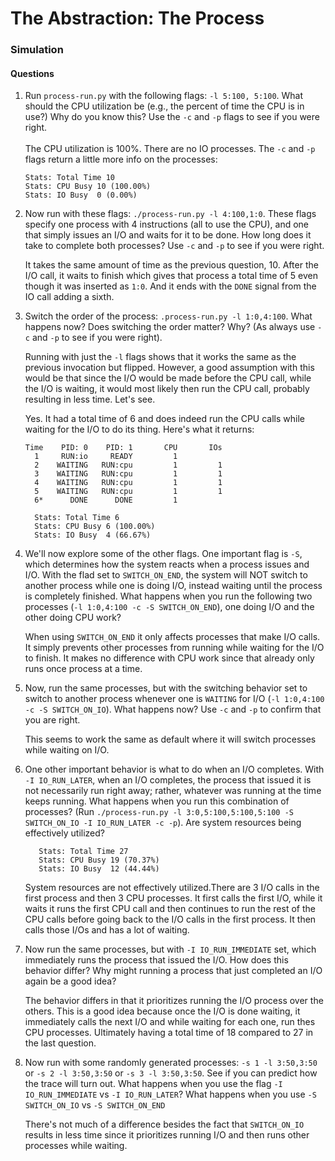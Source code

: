 # The Abstraction: The Process  

### Simulation  

#### Questions  
1. Run ```process-run.py``` with the following flags: ```-l 5:100, 5:100```. What should the CPU utilization be (e.g., the percent of time the CPU is in use?) Why do you know this? Use the ```-c``` and ```-p``` flags to see if you were right.  
   <br>
   The CPU utilization is 100%. There are no IO processes. The ```-c``` and ```-p``` flags return a little more info on the processes:  
   ```
   Stats: Total Time 10
   Stats: CPU Busy 10 (100.00%)
   Stats: IO Busy  0 (0.00%)
   ```  

2. Now run with these flags: ```./process-run.py -l 4:100,1:0```. These flags
   specify one process with 4 instructions (all to use the CPU), and one that
   simply issues an I/O and waits for it to be done. How long does it take to
   complete both processes? Use ```-c``` and ```-p``` to see if you were right.  

   It takes the same amount of time as the previous question, 10. After the I/O
   call, it waits to finish which gives that process a total time of 5 even
   though it was inserted as ```1:0```. And it ends with the ```DONE``` signal
   from the IO call adding a sixth.  

3. Switch the order of the process: ```.process-run.py -l 1:0,4:100```. What
   happens now? Does switching the order matter? Why? (As always use ```-c```
   and ```-p``` to see if you were right).  

   Running with just the ```-l``` flags shows that it works the same as the
   previous invocation but flipped. However, a good assumption with this would
   be that since the I/O would be made before the CPU call, while the I/O is
   waiting, it would most likely then run the CPU call, probably resulting in
   less time. Let's see.

   Yes. It had a total time of 6 and does indeed run the CPU calls while waiting
   for the I/O to do its thing. Here's what it returns:  

   ```
   Time    PID: 0    PID: 1       CPU       IOs
     1     RUN:io     READY         1          
	 2    WAITING   RUN:cpu         1         1
	 3    WAITING   RUN:cpu         1         1
	 4    WAITING   RUN:cpu         1         1
	 5    WAITING   RUN:cpu         1         1
	 6*      DONE      DONE         1

	 Stats: Total Time 6
	 Stats: CPU Busy 6 (100.00%)
	 Stats: IO Busy  4 (66.67%)
   ```  

4. We'll now explore some of the other flags. One important flag is ```-S```,
   which determines how the system reacts when a process issues and I/O. With
   the flad set to ```SWITCH_ON_END```, the system will NOT switch to another
   process while one is doing I/O, instead waiting until the process is
   completely finished. What happens when you run the following two processes
   (```-l 1:0,4:100 -c -S SWITCH_ON_END```), one doing I/O and the other doing
   CPU work?  

   When using ```SWITCH_ON_END``` it only affects processes that make I/O calls.
   It simply prevents other processes from running while waiting for the I/O to
   finish. It makes no difference with CPU work since that already only runs
   once process at a time.  

5. Now, run the same processes, but with the switching behavior set to switch to
   another process whenever one is ```WAITING``` for I/O (```-l 1:0,4:100 -c -S
   SWITCH_ON_IO```). What happens now? Use ```-c``` and ```-p``` to confirm that
   you are right.  

   This seems to work the same as default where it will switch processes while
   waiting on I/O.   

6. One other important behavior is what to do when an I/O completes. With ```-I
   IO_RUN_LATER```, when an I/O completes, the process that issued it is not
   necessarily run right away; rather, whatever was running at the time keeps
   running. What happens when you run this combination of processes? 
   (Run ```./process-run.py -l 3:0,5:100,5:100,5:100 -S SWITCH_ON_IO -I IO_RUN_LATER
   -c -p```).
   Are system resources being effectively utilized?    

	```
	   Stats: Total Time 27
	   Stats: CPU Busy 19 (70.37%)
	   Stats: IO Busy  12 (44.44%)
	```
	
	System resources are not effectively utilized.There are 3 I/O calls in the
	first process and then 3 CPU processes. It first calls the first I/O, while
	it waits it runs the first CPU call and then continues to run the rest of
	the CPU calls before going back to the I/O calls in the first process. It
	then calls those I/Os and has a lot of waiting.  

7. Now run the same processes, but with ```-I IO_RUN_IMMEDIATE``` set, which
   immediately runs the process that issued the I/O. How does this behavior
   differ? Why might running a process that just completed an I/O again be a
   good idea?

   The behavior differs in that it prioritizes running the I/O process over the
   others. This is a good idea because once the I/O is done waiting, it
   immediately calls the next I/O and while waiting for each one, run thes CPU
   processes. Ultimately having a total time of 18 compared to 27 in the last
   question.  

8. Now run with some randomly generated processes: ```-s 1 -l 3:50,3:50``` or
   ```-s 2 -l 3:50,3:50``` or ```-s 3 -l 3:50,3:50```. See if you can predict
   how the trace will turn out. What happens when you use the flag ```-I
   IO_RUN_IMMEDIATE``` vs ```-I IO_RUN_LATER```? What happens when you use
   ```-S SWITCH_ON_IO``` vs ```-S SWITCH_ON_END```  

   There's not much of a difference besides the fact that ```SWITCH_ON_IO```
   results in less time since it prioritizes running I/O and then runs other
   processes while waiting.  

